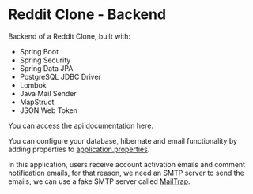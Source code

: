 # Reddit Clone - Backend

 Backend of a Reddit Clone, built with:

 - Spring Boot
 - Spring Security
 - Spring Data JPA
 - PostgreSQL JDBC Driver
 - Lombok
 - Java Mail Sender
 - MapStruct
 - JSON Web Token

You can access the api documentation [here](https://spring-reddit-clone-production.up.railway.app/swagger-ui.html).

You can configure your database, hibernate and email functionality by adding properties to [application.properties](https://github.com/amycardoso/spring-reddit-clone/blob/master/src/main/resources/application.properties).

In this application, users receive account activation emails and comment notification emails, for that reason, we need an SMTP server to send the emails, we can use a fake SMTP server called [MailTrap](https://mailtrap.io/).
